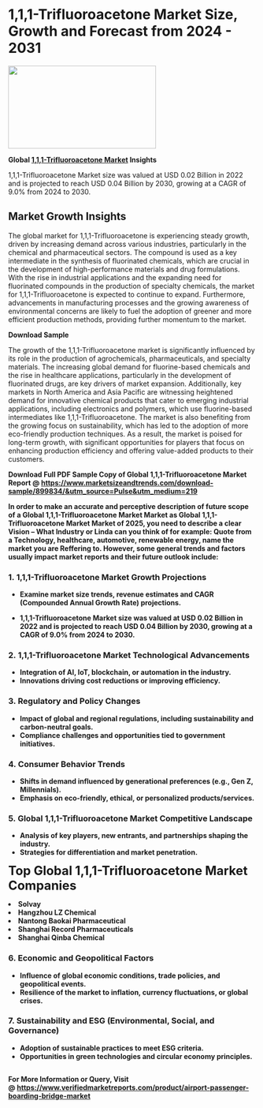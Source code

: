 <H1>1,1,1-Trifluoroacetone Market Size, Growth and Forecast from 2024 - 2031</H1><img class="aligncenter size-medium wp-image-584254" src="https://thirdeyenews.in/wp-content/uploads/2024/09/Global-Market-Research-300x168.jpeg" alt="" width="300" height="168" /><p><strong>Global&nbsp;<a href="https://www.marketsizeandtrends.com/download-sample/899834/&amp;utm_source=Pulse&amp;utm_medium=219">1,1,1-Trifluoroacetone Market</a> Insights</strong></p><p>1,1,1-Trifluoroacetone Market size was valued at USD 0.02 Billion in 2022 and is projected to reach USD 0.04 Billion by 2030, growing at a CAGR of 9.0% from 2024 to 2030.</p><p><h2>Market Growth Insights</h2> <p>The global market for 1,1,1-Trifluoroacetone is experiencing steady growth, driven by increasing demand across various industries, particularly in the chemical and pharmaceutical sectors. The compound is used as a key intermediate in the synthesis of fluorinated chemicals, which are crucial in the development of high-performance materials and drug formulations. With the rise in industrial applications and the expanding need for fluorinated compounds in the production of specialty chemicals, the market for 1,1,1-Trifluoroacetone is expected to continue to expand. Furthermore, advancements in manufacturing processes and the growing awareness of environmental concerns are likely to fuel the adoption of greener and more efficient production methods, providing further momentum to the market.</p> <p><strong>Download Sample</strong></p> <p>The growth of the 1,1,1-Trifluoroacetone market is significantly influenced by its role in the production of agrochemicals, pharmaceuticals, and specialty materials. The increasing global demand for fluorine-based chemicals and the rise in healthcare applications, particularly in the development of fluorinated drugs, are key drivers of market expansion. Additionally, key markets in North America and Asia Pacific are witnessing heightened demand for innovative chemical products that cater to emerging industrial applications, including electronics and polymers, which use fluorine-based intermediates like 1,1,1-Trifluoroacetone. The market is also benefiting from the growing focus on sustainability, which has led to the adoption of more eco-friendly production techniques. As a result, the market is poised for long-term growth, with significant opportunities for players that focus on enhancing production efficiency and offering value-added products to their customers.</p> <p><strong></p><p><span class=""><strong>Download Full PDF Sample Copy of Global 1,1,1-Trifluoroacetone Market Report</strong> @ <a href="https://www.marketsizeandtrends.com/download-sample/899834/&amp;utm_source=Pulse&amp;utm_medium=219" target="_blank">https://www.marketsizeandtrends.com/download-sample/899834/&amp;utm_source=Pulse&amp;utm_medium=219</a></span></p><p>In order to make an accurate and perceptive description of future scope of a Global&nbsp;1,1,1-Trifluoroacetone Market Market as Global&nbsp;1,1,1-Trifluoroacetone Market Market of 2025, you need to describe a clear Vision &ndash; What Industry or Linda can you think of for example: Quote from a Technology, healthcare, automotive, renewable energy, name the market you are Reffering to. However, some general trends and factors usually impact market reports and their future outlook include:</p><h3>1.&nbsp;<strong>1,1,1-Trifluoroacetone Market Growth Projections</strong></h3><ul><li>Examine market size trends, revenue estimates and CAGR (Compounded Annual Growth Rate) projections.</li><li><p>1,1,1-Trifluoroacetone Market size was valued at USD 0.02 Billion in 2022 and is projected to reach USD 0.04 Billion by 2030, growing at a CAGR of 9.0% from 2024 to 2030.</p></li></ul><h3>2.&nbsp;<strong>1,1,1-Trifluoroacetone Market Technological Advancements</strong></h3><ul><li>Integration of AI, IoT, blockchain, or automation in the industry.</li><li>Innovations driving cost reductions or improving efficiency.</li></ul><h3>3.&nbsp;<strong>Regulatory and Policy Changes</strong></h3><ul><li>Impact of global and regional regulations, including sustainability and carbon-neutral goals.</li><li>Compliance challenges and opportunities tied to government initiatives.</li></ul><h3>4.&nbsp;<strong>Consumer Behavior Trends</strong></h3><ul><li>Shifts in demand influenced by generational preferences (e.g., Gen Z, Millennials).</li><li>Emphasis on eco-friendly, ethical, or personalized products/services.</li></ul><h3>5.&nbsp;<strong>Global 1,1,1-Trifluoroacetone Market Competitive Landscape</strong></h3><ul><li>Analysis of key players, new entrants, and partnerships shaping the industry.</li><li>Strategies for differentiation and market penetration.</li></ul><p data-pm-slice="1 1 []"><span style="color: inherit; font-family: inherit; font-size: 25px;">Top Global 1,1,1-Trifluoroacetone Market Companies</span></p><div class="" data-test-id=""><p><li>Solvay</li><li> Hangzhou LZ Chemical</li><li> Nantong Baokai Pharmaceutical</li><li> Shanghai Record Pharmaceuticals</li><li> Shanghai Qinba Chemical</li></p></div><h3>6.&nbsp;<strong>Economic and Geopolitical Factors</strong></h3><ul><li>Influence of global economic conditions, trade policies, and geopolitical events.</li><li>Resilience of the market to inflation, currency fluctuations, or global crises.</li></ul><h3>7.&nbsp;<strong>Sustainability and ESG (Environmental, Social, and Governance)</strong></h3><ul><li>Adoption of sustainable practices to meet ESG criteria.</li><li>Opportunities in green technologies and circular economy principles.</li></ul><h2><strong style="font-size: 14px;">For More Information or Query, Visit @&nbsp;</strong><a style="background-color: #ffffff; font-size: 14px;" href="https://www.marketsizeandtrends.com/report/111-trifluoroacetone-market/" target="_blank">https://www.verifiedmarketreports.com/product/airport-passenger-boarding-bridge-market</a></h2>
